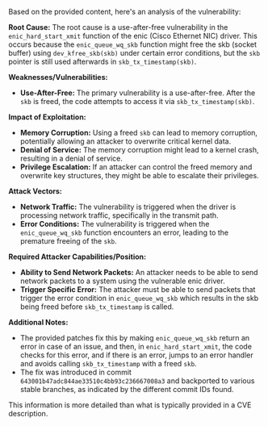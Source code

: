 Based on the provided content, here's an analysis of the vulnerability:

**Root Cause:**
The root cause is a use-after-free vulnerability in the `enic_hard_start_xmit` function of the enic (Cisco Ethernet NIC) driver. This occurs because the `enic_queue_wq_skb` function might free the skb (socket buffer) using `dev_kfree_skb(skb)` under certain error conditions, but the `skb` pointer is still used afterwards in `skb_tx_timestamp(skb)`.

**Weaknesses/Vulnerabilities:**
- **Use-After-Free:** The primary vulnerability is a use-after-free. After the `skb` is freed, the code attempts to access it via `skb_tx_timestamp(skb)`.

**Impact of Exploitation:**
- **Memory Corruption:** Using a freed `skb` can lead to memory corruption, potentially allowing an attacker to overwrite critical kernel data.
- **Denial of Service:** The memory corruption might lead to a kernel crash, resulting in a denial of service.
- **Privilege Escalation:** If an attacker can control the freed memory and overwrite key structures, they might be able to escalate their privileges.

**Attack Vectors:**
- **Network Traffic:** The vulnerability is triggered when the driver is processing network traffic, specifically in the transmit path.
- **Error Conditions:**  The vulnerability is triggered when the `enic_queue_wq_skb` function encounters an error, leading to the premature freeing of the `skb`.

**Required Attacker Capabilities/Position:**
- **Ability to Send Network Packets:** An attacker needs to be able to send network packets to a system using the vulnerable enic driver.
- **Trigger Specific Error:** The attacker must be able to send packets that trigger the error condition in `enic_queue_wq_skb` which results in the skb being freed before `skb_tx_timestamp` is called.

**Additional Notes:**

*   The provided patches fix this by making  `enic_queue_wq_skb` return an error in case of an issue, and then, in `enic_hard_start_xmit`, the code checks for this error, and if there is an error, jumps to an error handler and avoids calling `skb_tx_timestamp` with a freed `skb`.
* The fix was introduced in commit `643001b47adc844ae33510c4bb93c236667008a3` and backported to various stable branches, as indicated by the different commit IDs found.

This information is more detailed than what is typically provided in a CVE description.